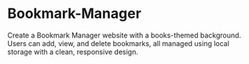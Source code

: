 # Bookmark-Manager
Create a Bookmark Manager website with a books-themed background. Users can add, view, and delete bookmarks, all managed using local storage with a clean, responsive design.
